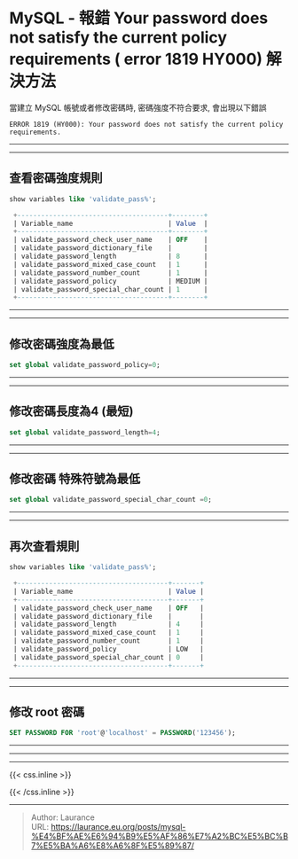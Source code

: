 # MySQL - 報錯 Your password does not satisfy the current policy requirements ( error 1819 HY000) 解決方法


<!--more-->
當建立 MySQL 帳號或者修改密碼時, 密碼強度不符合要求, 會出現以下錯誤

`ERROR 1819 (HY000): Your password does not satisfy the current policy requirements.`

***
***

**查看密碼強度規則**
-----

```sql
show variables like 'validate_pass%';
```
    
   ```sql
    +--------------------------------------+--------+
    | Variable_name                        | Value  |
    +--------------------------------------+--------+
    | validate_password_check_user_name    | OFF    |
    | validate_password_dictionary_file    |        |
    | validate_password_length             | 8      |
    | validate_password_mixed_case_count   | 1      |
    | validate_password_number_count       | 1      |
    | validate_password_policy             | MEDIUM |
    | validate_password_special_char_count | 1      |
    +--------------------------------------+--------+
  ```

***
***

**修改密碼強度為最低**
-----
 
```sql
set global validate_password_policy=0;
```
 
***
***

**修改密碼長度為4 (最短)**
----
 
```sql
set global validate_password_length=4;
```

***
***
 
**修改密碼 特殊符號為最低**
-----
 
```sql
set global validate_password_special_char_count =0; 
```

***
***
    
**再次查看規則**
-----

```sql
show variables like 'validate_pass%';
```
    
   ```sql
    +--------------------------------------+-------+
    | Variable_name                        | Value |
    +--------------------------------------+-------+
    | validate_password_check_user_name    | OFF   |
    | validate_password_dictionary_file    |       |
    | validate_password_length             | 4     |
    | validate_password_mixed_case_count   | 1     |
    | validate_password_number_count       | 1     |
    | validate_password_policy             | LOW   |
    | validate_password_special_char_count | 0     |
    +--------------------------------------+-------+
   ```
 
 ***
 ***

**修改 root 密碼**
-----

```sql
SET PASSWORD FOR 'root'@'localhost' = PASSWORD('123456');
```

***
***

***

{{< css.inline >}}
<style>
.emojify {
	font-family: Apple Color Emoji, Segoe UI Emoji, NotoColorEmoji, Segoe UI Symbol, Android Emoji, EmojiSymbols;
	font-size: 2rem;
	vertical-align: middle;
}
@media screen and (max-width:650px) {
  .nowrap {
    display: block;
    margin: 25px 0;
  }
}
</style>
{{< /css.inline >}}


---

> Author: Laurance  
> URL: https://laurance.eu.org/posts/mysql-%E4%BF%AE%E6%94%B9%E5%AF%86%E7%A2%BC%E5%BC%B7%E5%BA%A6%E8%A6%8F%E5%89%87/  

